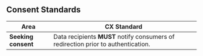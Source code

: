 ## Consent Standards

|Area|CX Standard|
|-------------------|------------------------------|
|**Seeking consent**|Data recipients **MUST** notify consumers of redirection prior to authentication.|
